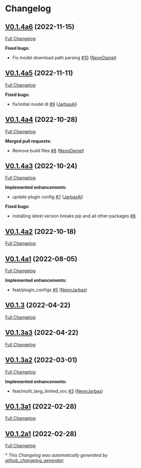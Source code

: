 # Changelog

## [V0.1.4a6](https://github.com/OpenVoiceOS/ovos-stt-plugin-vosk/tree/V0.1.4a6) (2022-11-15)

[Full Changelog](https://github.com/OpenVoiceOS/ovos-stt-plugin-vosk/compare/V0.1.4a5...V0.1.4a6)

**Fixed bugs:**

- Fix model download path parsing [\#10](https://github.com/OpenVoiceOS/ovos-stt-plugin-vosk/pull/10) ([NeonDaniel](https://github.com/NeonDaniel))

## [V0.1.4a5](https://github.com/OpenVoiceOS/ovos-stt-plugin-vosk/tree/V0.1.4a5) (2022-11-11)

[Full Changelog](https://github.com/OpenVoiceOS/ovos-stt-plugin-vosk/compare/V0.1.4a4...V0.1.4a5)

**Fixed bugs:**

- fix/initial model dl [\#9](https://github.com/OpenVoiceOS/ovos-stt-plugin-vosk/pull/9) ([JarbasAl](https://github.com/JarbasAl))

## [V0.1.4a4](https://github.com/OpenVoiceOS/ovos-stt-plugin-vosk/tree/V0.1.4a4) (2022-10-28)

[Full Changelog](https://github.com/OpenVoiceOS/ovos-stt-plugin-vosk/compare/V0.1.4a3...V0.1.4a4)

**Merged pull requests:**

- Remove build files [\#8](https://github.com/OpenVoiceOS/ovos-stt-plugin-vosk/pull/8) ([NeonDaniel](https://github.com/NeonDaniel))

## [V0.1.4a3](https://github.com/OpenVoiceOS/ovos-stt-plugin-vosk/tree/V0.1.4a3) (2022-10-24)

[Full Changelog](https://github.com/OpenVoiceOS/ovos-stt-plugin-vosk/compare/V0.1.4a2...V0.1.4a3)

**Implemented enhancements:**

- update plugin config [\#7](https://github.com/OpenVoiceOS/ovos-stt-plugin-vosk/pull/7) ([JarbasAl](https://github.com/JarbasAl))

**Fixed bugs:**

- installing latest version breaks pip and all other packages [\#6](https://github.com/OpenVoiceOS/ovos-stt-plugin-vosk/issues/6)

## [V0.1.4a2](https://github.com/OpenVoiceOS/ovos-stt-plugin-vosk/tree/V0.1.4a2) (2022-10-18)

[Full Changelog](https://github.com/OpenVoiceOS/ovos-stt-plugin-vosk/compare/V0.1.4a1...V0.1.4a2)

## [V0.1.4a1](https://github.com/OpenVoiceOS/ovos-stt-plugin-vosk/tree/V0.1.4a1) (2022-08-05)

[Full Changelog](https://github.com/OpenVoiceOS/ovos-stt-plugin-vosk/compare/V0.1.3...V0.1.4a1)

**Implemented enhancements:**

- feat/plugin\_configs [\#5](https://github.com/OpenVoiceOS/ovos-stt-plugin-vosk/pull/5) ([NeonJarbas](https://github.com/NeonJarbas))

## [V0.1.3](https://github.com/OpenVoiceOS/ovos-stt-plugin-vosk/tree/V0.1.3) (2022-04-22)

[Full Changelog](https://github.com/OpenVoiceOS/ovos-stt-plugin-vosk/compare/V0.1.3a3...V0.1.3)

## [V0.1.3a3](https://github.com/OpenVoiceOS/ovos-stt-plugin-vosk/tree/V0.1.3a3) (2022-04-22)

[Full Changelog](https://github.com/OpenVoiceOS/ovos-stt-plugin-vosk/compare/V0.1.3a2...V0.1.3a3)

## [V0.1.3a2](https://github.com/OpenVoiceOS/ovos-stt-plugin-vosk/tree/V0.1.3a2) (2022-03-01)

[Full Changelog](https://github.com/OpenVoiceOS/ovos-stt-plugin-vosk/compare/V0.1.3a1...V0.1.3a2)

**Implemented enhancements:**

- feat/multi\_lang\_limited\_voc [\#3](https://github.com/OpenVoiceOS/ovos-stt-plugin-vosk/pull/3) ([NeonJarbas](https://github.com/NeonJarbas))

## [V0.1.3a1](https://github.com/OpenVoiceOS/ovos-stt-plugin-vosk/tree/V0.1.3a1) (2022-02-28)

[Full Changelog](https://github.com/OpenVoiceOS/ovos-stt-plugin-vosk/compare/V0.1.2a1...V0.1.3a1)

## [V0.1.2a1](https://github.com/OpenVoiceOS/ovos-stt-plugin-vosk/tree/V0.1.2a1) (2022-02-28)

[Full Changelog](https://github.com/OpenVoiceOS/ovos-stt-plugin-vosk/compare/0ccda3d8a1f786b3363622d3f6b23acd8c7fe72c...V0.1.2a1)



\* *This Changelog was automatically generated by [github_changelog_generator](https://github.com/github-changelog-generator/github-changelog-generator)*
